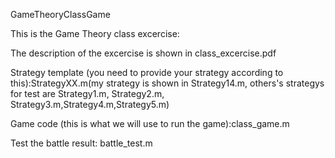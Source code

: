 GameTheoryClassGame

This is the Game Theory class excercise:

The description of the excercise is shown in class_excercise.pdf

Strategy template (you need to provide your strategy according to this):StrategyXX.m(my strategy is shown in Strategy14.m, others's strategys for test are Strategy1.m, Strategy2.m, Strategy3.m,Strategy4.m,Strategy5.m)

Game code (this is what we will use to run the game):class_game.m

Test the battle result: battle_test.m
